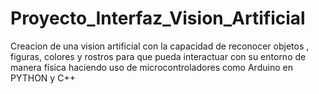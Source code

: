 # Proyecto_Interfaz_Vision_Artificial
Creacion de una vision artificial con la capacidad de reconocer objetos , figuras, colores y rostros para que pueda interactuar con su entorno de manera física haciendo uso de microcontroladores como Arduino en PYTHON y C++
